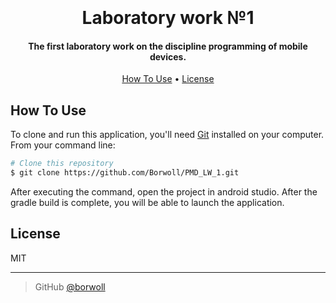 <h1 align="center">
  <br>
  <br>
  Laboratory work №1
  <br>
</h1>

<h4 align="center">The first laboratory work on the discipline programming of mobile devices.</h4>

<p align="center">
  <a href="#how-to-use">How To Use</a> •
  <a href="#license">License</a>
</p>

## How To Use

To clone and run this application, you'll need [Git](https://git-scm.com) installed on your computer. From your command line:

```bash
# Clone this repository
$ git clone https://github.com/Borwoll/PMD_LW_1.git
```

After executing the command, open the project in android studio. After the gradle build is complete, you will be able to launch the application.

## License

MIT

---

> GitHub [@borwoll](https://github.com/borwoll)